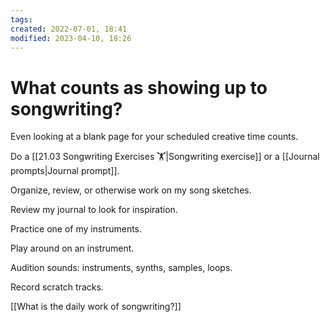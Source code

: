 ```yaml
---
tags: 
created: 2022-07-01, 18:41
modified: 2023-04-10, 18:26
---
```


# What counts as showing up to songwriting?
Even looking at a blank page for your scheduled creative time counts.

Do a [[21.03 Songwriting Exercises 🏋️|Songwriting exercise]] or a [[Journal prompts|Journal prompt]].

Organize, review, or otherwise work on my song sketches.

Review my journal to look for inspiration.

Practice one of my instruments.

Play around on an instrument.

Audition sounds: instruments, synths, samples, loops.

Record scratch tracks.

[[What is the daily work of songwriting?]]
